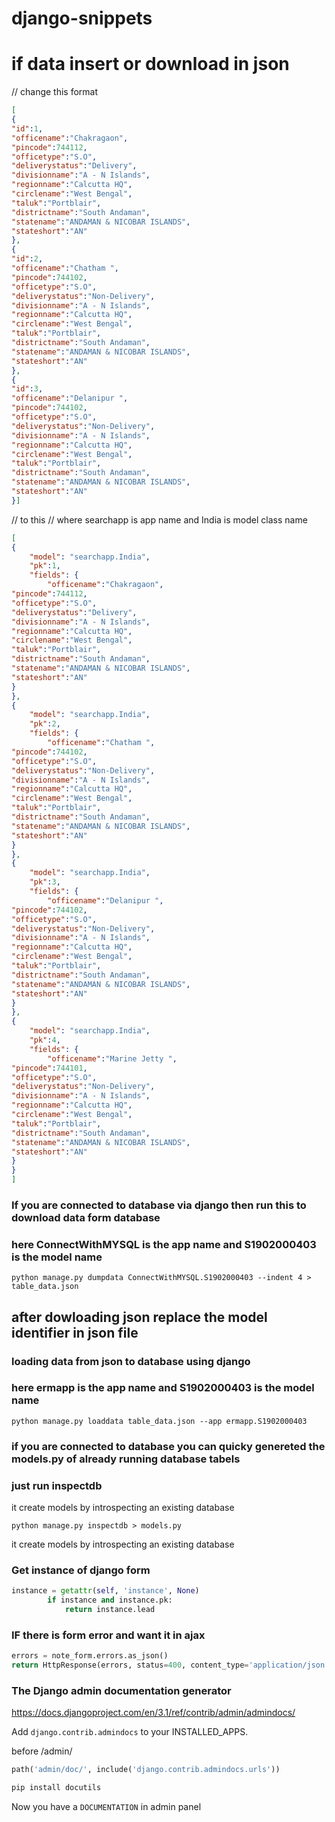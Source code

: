 # django-snippets



# if data insert or download in json

// change this format
```json
[ 
{ 
"id":1,
"officename":"Chakragaon",
"pincode":744112,
"officetype":"S.O",
"deliverystatus":"Delivery",
"divisionname":"A - N Islands",
"regionname":"Calcutta HQ",
"circlename":"West Bengal",
"taluk":"Portblair",
"districtname":"South Andaman",
"statename":"ANDAMAN & NICOBAR ISLANDS",
"stateshort":"AN"
},
{ 
"id":2,
"officename":"Chatham ",
"pincode":744102,
"officetype":"S.O",
"deliverystatus":"Non-Delivery",
"divisionname":"A - N Islands",
"regionname":"Calcutta HQ",
"circlename":"West Bengal",
"taluk":"Portblair",
"districtname":"South Andaman",
"statename":"ANDAMAN & NICOBAR ISLANDS",
"stateshort":"AN"
},
{ 
"id":3,
"officename":"Delanipur ",
"pincode":744102,
"officetype":"S.O",
"deliverystatus":"Non-Delivery",
"divisionname":"A - N Islands",
"regionname":"Calcutta HQ",
"circlename":"West Bengal",
"taluk":"Portblair",
"districtname":"South Andaman",
"statename":"ANDAMAN & NICOBAR ISLANDS",
"stateshort":"AN"
}]

```


// to this
// where searchapp is app name and India is model class name
```json
[ 
{
    "model": "searchapp.India",
    "pk":1,
    "fields": {
        "officename":"Chakragaon",
"pincode":744112,
"officetype":"S.O",
"deliverystatus":"Delivery",
"divisionname":"A - N Islands",
"regionname":"Calcutta HQ",
"circlename":"West Bengal",
"taluk":"Portblair",
"districtname":"South Andaman",
"statename":"ANDAMAN & NICOBAR ISLANDS",
"stateshort":"AN"
}
},
{
    "model": "searchapp.India",
    "pk":2,
    "fields": {
        "officename":"Chatham ",
"pincode":744102,
"officetype":"S.O",
"deliverystatus":"Non-Delivery",
"divisionname":"A - N Islands",
"regionname":"Calcutta HQ",
"circlename":"West Bengal",
"taluk":"Portblair",
"districtname":"South Andaman",
"statename":"ANDAMAN & NICOBAR ISLANDS",
"stateshort":"AN"
}
},
{
    "model": "searchapp.India",
    "pk":3,
    "fields": {
        "officename":"Delanipur ",
"pincode":744102,
"officetype":"S.O",
"deliverystatus":"Non-Delivery",
"divisionname":"A - N Islands",
"regionname":"Calcutta HQ",
"circlename":"West Bengal",
"taluk":"Portblair",
"districtname":"South Andaman",
"statename":"ANDAMAN & NICOBAR ISLANDS",
"stateshort":"AN"
}
},
{
    "model": "searchapp.India",
    "pk":4,
    "fields": {
        "officename":"Marine Jetty ",
"pincode":744101,
"officetype":"S.O",
"deliverystatus":"Non-Delivery",
"divisionname":"A - N Islands",
"regionname":"Calcutta HQ",
"circlename":"West Bengal",
"taluk":"Portblair",
"districtname":"South Andaman",
"statename":"ANDAMAN & NICOBAR ISLANDS",
"stateshort":"AN"
}
}
]

```
### If you are connected to database via django then run this to download data form database

### here ConnectWithMYSQL is the app name and S1902000403 is the model name

```shell
python manage.py dumpdata ConnectWithMYSQL.S1902000403 --indent 4 > table_data.json
```




## after dowloading json  replace the model identifier in json file
### loading data from json to database using django
### here ermapp is the app name and S1902000403 is the model name

```shell
python manage.py loaddata table_data.json --app ermapp.S1902000403
```


### if you are connected to database you can quicky genereted the models.py of already running database tabels
### just run inspectdb
it create models by introspecting an existing database

```shell
python manage.py inspectdb > models.py
```
it create models by introspecting an existing database




### Get instance of django form
```python
instance = getattr(self, 'instance', None)
        if instance and instance.pk:
            return instance.lead
```
### IF there is form error and want it in ajax
```python
errors = note_form.errors.as_json()
return HttpResponse(errors, status=400, content_type='application/json')
```


### The Django admin documentation generator
https://docs.djangoproject.com/en/3.1/ref/contrib/admin/admindocs/

Add `django.contrib.admindocs` to your INSTALLED_APPS.

before /admin/
```python
path('admin/doc/', include('django.contrib.admindocs.urls')) 
```
```python
pip install docutils
```

Now you have a  ` DOCUMENTATION ` in admin panel
